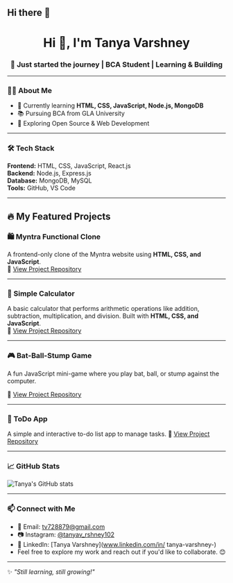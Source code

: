 ## Hi there 👋
<h1 align="center">Hi 👋, I'm Tanya Varshney</h1>
<h3 align="center">🚀 Just started the journey | BCA Student | Learning & Building</h3>

---

### 👩‍💻 About Me

- 🌱 Currently learning **HTML, CSS, JavaScript, Node.js, MongoDB**
- 📚 Pursuing BCA from GLA University
- 🎯 Exploring Open Source & Web Development


---

### 🛠️ Tech Stack

**Frontend:** HTML, CSS, JavaScript, React.js  
**Backend:** Node.js, Express.js  
**Database:** MongoDB, MySQL  
**Tools:** GitHub, VS Code


---
## 🔥 My Featured Projects

### 🛍️ Myntra Functional Clone  
A frontend-only clone of the Myntra website using **HTML, CSS, and JavaScript**.  
📂 [View Project Repository](https://github.com/Tanyav-rshney/myntra-clone)

---

### 🧮 Simple Calculator  
A basic calculator that performs arithmetic operations like addition, subtraction, multiplication, and division. Built with **HTML, CSS, and JavaScript**.  
📂 [View Project Repository](https://github.com/Tanyav-rshney/simple-calculator)

---

### 🎮 Bat-Ball-Stump Game  
A fun JavaScript mini-game where you play bat, ball, or stump against the computer.

📂 [View Project Repository](https://github.com/Tanyav-rshney/bat-ball-stump-game)

---

### 📝 ToDo App
A simple and interactive to-do list app to manage tasks. 
📂 [View Project Repository](https://github.com/Tanyav-rshney/todo-app)

---

### 📈 GitHub Stats

![Tanya's GitHub stats](https://github-readme-stats.vercel.app/api?username=Tanyav-rshney&show_icons=true&theme=tokyonight)

---

### 📫 Connect with Me

- 📧 Email: tv728879@gmail.com  
- 📷 Instagram: [@tanyav_rshney102](https://instagram.com/tanyav_rshney102)
- 💼 LinkedIn: [Tanya Varshney](www.linkedin.com/in/
tanya-varshney-) 
- Feel free to explore my work and reach out if you'd like to collaborate. 😊

---

✨ *"Still learning, still growing!"*

<!--
**Tanyav-rshney/Tanyav-rshney** is a ✨ _special_ ✨ repository because its `README.md` (this file) appears on your GitHub profile.

Here are some ideas to get you started:

- 🔭 I’m currently working on ...
- 🌱 I’m currently learning ...
- 👯 I’m looking to collaborate on ...
- 🤔 I’m looking for help with ...
- 💬 Ask me about ...
- 📫 How to reach me: ...
- 😄 Pronouns: ...
- ⚡ Fun fact: ...
-->
